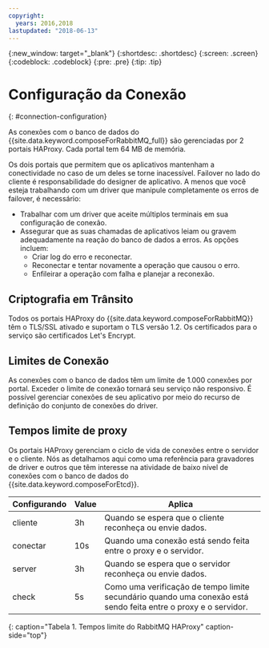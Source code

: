 ```yaml
---
copyright:
  years: 2016,2018
lastupdated: "2018-06-13"
---
```


{:new_window: target="_blank"}
{:shortdesc: .shortdesc}
{:screen: .screen}
{:codeblock: .codeblock}
{:pre: .pre}
{:tip: .tip}

# Configuração da Conexão
{: #connection-configuration}

As conexões com o banco de dados do {{site.data.keyword.composeForRabbitMQ_full}} são gerenciadas por 2 portais HAProxy. Cada portal tem 64 MB de memória.

Os dois portais que permitem que os aplicativos mantenham a conectividade no caso de um deles se torne inacessível. Failover no lado do cliente é responsabilidade do designer de aplicativo. A menos que você esteja trabalhando com um driver que manipule completamente os erros de failover, é necessário:

* Trabalhar com um driver que aceite múltiplos terminais em sua configuração de conexão.
* Assegurar que as suas chamadas de aplicativos leiam ou gravem adequadamente na reação do banco de dados a erros. As opções incluem:
  + Criar log do erro e reconectar.
  + Reconectar e tentar novamente a operação que causou o erro.
  + Enfileirar a operação com falha e planejar a reconexão.

## Criptografia em Trânsito

Todos os portais HAProxy do {{site.data.keyword.composeForRabbitMQ}} têm o TLS/SSL ativado e suportam o TLS versão 1.2. Os certificados para o serviço são certificados Let's Encrypt.

## Limites de Conexão

As conexões com o banco de dados têm um limite de 1.000 conexões por portal. Exceder o limite de conexão tornará seu serviço não responsivo. É possível gerenciar conexões de seu aplicativo por meio do recurso de definição do conjunto de conexões do driver.

## Tempos limite de proxy

Os portais HAProxy gerenciam o ciclo de vida de conexões entre o servidor e o cliente. Nós as detalhamos aqui como uma referência para gravadores de driver e outros que têm interesse na atividade de baixo nível de conexões com o banco de dados do {{site.data.keyword.composeForEtcd}}.

Configurando | Value | Aplica
----------|-----------|-----------
cliente | 3h | Quando se espera que o cliente reconheça ou envie dados.
conectar | 10s | Quando uma conexão está sendo feita entre o proxy e o servidor.
server | 3h | Quando se espera que o servidor reconheça ou envie dados.
check | 5s | Como uma verificação de tempo limite secundário quando uma conexão está sendo feita entre o proxy e o servidor.
{: caption="Tabela 1. Tempos limite do RabbitMQ HAProxy" caption-side="top"}




